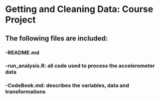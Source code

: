 # Getting and Cleaning Data: Course Project


## The following files are included:


### -README.md
### -run_analysis.R: all code used to process the accelerometer data
### -CodeBook.md: describes the variables, data and transformations

